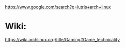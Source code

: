 https://www.google.com/search?q=lutris+arch+linux

# Wiki:
https://wiki.archlinux.org/title/Gaming#Game_technicality
